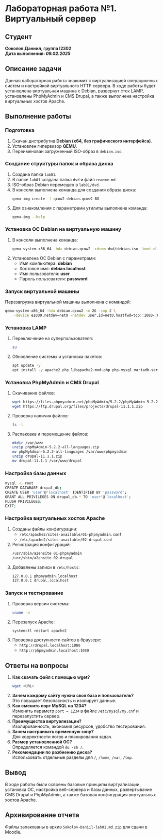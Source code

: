 # Лабораторная работа №1. Виртуальный сервер

## Студент
**Соколов Даниил, группа I2302**  
**Дата выполнения: _09.02.2025_**  

## Описание задачи
Данная лабораторная работа знакомит с виртуализацией операционных систем и настройкой виртуального HTTP сервера. В ходе работы будет установлена виртуальная машина с Debian, развернут стек LAMP, установлены PhpMyAdmin и CMS Drupal, а также выполнена настройка виртуальных хостов Apache.

## Выполнение работы

### Подготовка
1. Скачан дистрибутив **Debian (x64, без графического интерфейса)**.
2. Установлен гипервизор **QEMU**.
3. Переименован загруженный ISO-образ в `debian.iso`.

### Создание структуры папок и образа диска
1. Создана папка `lab01`.
2. В папке `lab01` создана папка `dvd` и файл `readme.md`.
3. ISO-образ Debian перемещен в `lab01/dvd`.
4. В консоли выполнена команда для создания образа диска:
   ```sh
   qemu-img create -f qcow2 debian.qcow2 8G
   ```
5. Для ознакомления с параметрами утилиты выполнена команда:
   ```sh
   qemu-img --help
   ```

### Установка ОС Debian на виртуальную машину
1. В консоли выполнена команда:
   ```sh
   qemu-system-x86_64 -hda debian.qcow2 -cdrom dvd/debian.iso -boot d -m 2G
   ```
2. Установлена ОС Debian с параметрами:
   - Имя компьютера: **debian**
   - Хостовое имя: **debian.localhost**
   - Имя пользователя: **user**
   - Пароль пользователя: **password**

### Запуск виртуальной машины
Перезагрузка виртуальной машины выполнена с командой:
```sh
qemu-system-x86_64 -hda debian.qcow2 -m 2G -smp 2 \
    -device e1000,netdev=net0 -netdev user,id=net0,hostfwd=tcp::1080-:80,hostfwd=tcp::1022-:22
```

### Установка LAMP
1. Переключение на суперпользователя:
   ```sh
   su
   ```
2. Обновление системы и установка пакетов:
   ```sh
   apt update -y
   apt install -y apache2 php libapache2-mod-php php-mysql mariadb-server mariadb-client unzip
   ```

### Установка PhpMyAdmin и CMS Drupal
1. Скачивание файлов:
   ```sh
   wget https://files.phpmyadmin.net/phpMyAdmin/5.2.2/phpMyAdmin-5.2.2-all-languages.zip
   wget https://ftp.drupal.org/files/projects/drupal-11.1.1.zip
   ```
2. Проверка наличия файлов:
   ```sh
   ls -l
   ```
3. Распаковка и перемещение файлов:
   ```sh
   mkdir /var/www
   unzip phpMyAdmin-5.2.2-all-languages.zip
   mv phpMyAdmin-5.2.2-all-languages /var/www/phpmyadmin
   unzip drupal-11.1.1.zip
   mv drupal-11.1.1 /var/www/drupal
   ```

### Настройка базы данных
```sh
mysql -u root
CREATE DATABASE drupal_db;
CREATE USER 'user'@'localhost' IDENTIFIED BY 'password';
GRANT ALL PRIVILEGES ON drupal_db.* TO 'user'@'localhost';
FLUSH PRIVILEGES;
EXIT;
```

### Настройка виртуальных хостов Apache
1. Созданы файлы конфигурации:
   - `/etc/apache2/sites-available/01-phpmyadmin.conf`
   - `/etc/apache2/sites-available/02-drupal.conf`
2. Регистрация конфигураций:
   ```sh
   /usr/sbin/a2ensite 01-phpmyadmin
   /usr/sbin/a2ensite 02-drupal
   ```
3. Добавлены записи в `/etc/hosts`:
   ```sh
   127.0.0.1 phpmyadmin.localhost
   127.0.0.1 drupal.localhost
   ```

### Запуск и тестирование
1. Проверка версии системы:
   ```sh
   uname -a
   ```
2. Перезапуск Apache:
   ```sh
   systemctl restart apache2
   ```
3. Проверка доступности сайтов в браузере:
   - `http://drupal.localhost:1080`
   - `http://phpmyadmin.localhost:1080`

## Ответы на вопросы
1. **Как скачать файл с помощью wget?**
   ```sh
   wget <URL>
   ```
2. **Зачем каждому сайту нужна своя база и пользователь?**  
   Это повышает безопасность и изолирует данные.
3. **Как сменить порт MySQL на 1234?**  
   Изменить параметр `port = 1234` в файле `/etc/mysql/my.cnf` и перезапустить сервер.
4. **Преимущества виртуализации?**  
   Изолированность, экономия ресурсов, удобство тестирования.
5. **Зачем настраивать временную зону?**  
   Для корректности логов и планирования задач.
6. **Размер установленной ОС?**  
   Определяется командой `du -sh /`.
7. **Рекомендации по разбиению диска?**  
   Использовать отдельные разделы для `/`, `/home`, `/var`, `/tmp`.

## Вывод
В ходе работы были освоены базовые принципы виртуализации, установка ОС, настройка веб-сервера и базы данных, развертывание CMS Drupal и PhpMyAdmin, а также базовая конфигурация виртуальных хостов Apache.

## Архивирование отчета
Файлы запакованы в архив `Sokolov-Daniil-lab01.md.zip` для сдачи в Moodle.

